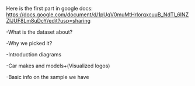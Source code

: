 Here is the first part in google docs:
https://docs.google.com/document/d/1pUqV0muMtHrlorqxcuuB_NdTl_6INZZIJUF8Lm8uDcY/edit?usp=sharing


-What is the dataset about?

-Why we picked it?

-Introduction diagrams

-Car makes and models+(Visualized logos)

-Basic info on the sample we have
